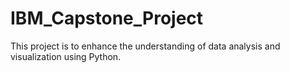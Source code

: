 # IBM_Capstone_Project
This project is to enhance the understanding of data analysis and visualization using Python.
